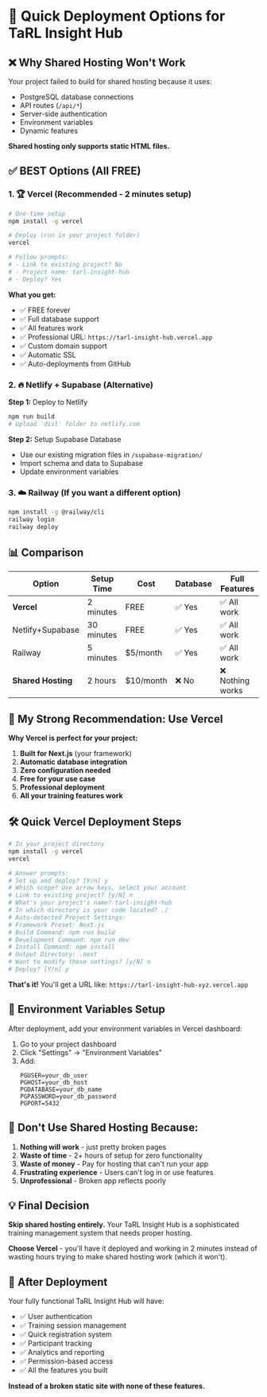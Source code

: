 # 🚀 Quick Deployment Options for TaRL Insight Hub

## ❌ **Why Shared Hosting Won't Work**

Your project failed to build for shared hosting because it uses:
- PostgreSQL database connections
- API routes (`/api/*`)
- Server-side authentication
- Environment variables
- Dynamic features

**Shared hosting only supports static HTML files.**

## ✅ **BEST Options (All FREE)**

### 1. **🏆 Vercel (Recommended - 2 minutes setup)**

```bash
# One-time setup
npm install -g vercel

# Deploy (run in your project folder)
vercel

# Follow prompts:
# - Link to existing project? No
# - Project name: tarl-insight-hub
# - Deploy? Yes
```

**What you get:**
- ✅ FREE forever
- ✅ Full database support
- ✅ All features work
- ✅ Professional URL: `https://tarl-insight-hub.vercel.app`
- ✅ Custom domain support
- ✅ Automatic SSL
- ✅ Auto-deployments from GitHub

### 2. **🔥 Netlify + Supabase (Alternative)**

**Step 1:** Deploy to Netlify
```bash
npm run build
# Upload 'dist' folder to netlify.com
```

**Step 2:** Setup Supabase Database
- Use our existing migration files in `/supabase-migration/`
- Import schema and data to Supabase
- Update environment variables

### 3. **☁️ Railway (If you want a different option)**
```bash
npm install -g @railway/cli
railway login
railway deploy
```

## 📊 **Comparison**

| Option | Setup Time | Cost | Database | Full Features |
|--------|------------|------|----------|---------------|
| **Vercel** | 2 minutes | FREE | ✅ Yes | ✅ All work |
| Netlify+Supabase | 30 minutes | FREE | ✅ Yes | ✅ All work |
| Railway | 5 minutes | $5/month | ✅ Yes | ✅ All work |
| **Shared Hosting** | 2 hours | $10/month | ❌ No | ❌ Nothing works |

## 🎯 **My Strong Recommendation: Use Vercel**

**Why Vercel is perfect for your project:**

1. **Built for Next.js** (your framework)
2. **Automatic database integration**
3. **Zero configuration needed**
4. **Free for your use case**
5. **Professional deployment**
6. **All your training features work**

## 🛠️ **Quick Vercel Deployment Steps**

```bash
# In your project directory
npm install -g vercel
vercel

# Answer prompts:
# Set up and deploy? [Y/n] y
# Which scope? Use arrow keys, select your account
# Link to existing project? [y/N] n
# What's your project's name? tarl-insight-hub
# In which directory is your code located? ./
# Auto-detected Project Settings:
# Framework Preset: Next.js
# Build Command: npm run build
# Development Command: npm run dev
# Install Command: npm install
# Output Directory: .next
# Want to modify these settings? [y/N] n
# Deploy? [Y/n] y
```

**That's it!** You'll get a URL like: `https://tarl-insight-hub-xyz.vercel.app`

## 🔧 **Environment Variables Setup**

After deployment, add your environment variables in Vercel dashboard:

1. Go to your project dashboard
2. Click "Settings" → "Environment Variables"
3. Add:
   ```
   PGUSER=your_db_user
   PGHOST=your_db_host
   PGDATABASE=your_db_name
   PGPASSWORD=your_db_password
   PGPORT=5432
   ```

## 🚫 **Don't Use Shared Hosting Because:**

1. **Nothing will work** - just pretty broken pages
2. **Waste of time** - 2+ hours of setup for zero functionality
3. **Waste of money** - Pay for hosting that can't run your app
4. **Frustrating experience** - Users can't log in or use features
5. **Unprofessional** - Broken app reflects poorly

## 💡 **Final Decision**

**Skip shared hosting entirely.** Your TaRL Insight Hub is a sophisticated training management system that needs proper hosting.

**Choose Vercel** - you'll have it deployed and working in 2 minutes instead of wasting hours trying to make shared hosting work (which it won't).

## 🎉 **After Deployment**

Your fully functional TaRL Insight Hub will have:
- ✅ User authentication
- ✅ Training session management
- ✅ Quick registration system
- ✅ Participant tracking
- ✅ Analytics and reporting
- ✅ Permission-based access
- ✅ All the features you built

**Instead of a broken static site with none of these features.**